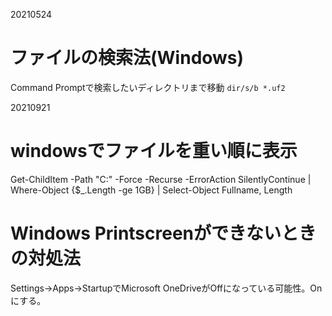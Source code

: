 20210524
# ファイルの検索法(Windows)
Command Promptで検索したいディレクトリまで移動
`dir/s/b *.uf2`

20210921

# windowsでファイルを重い順に表示
Get-ChildItem -Path "C:\" -Force -Recurse -ErrorAction SilentlyContinue | Where-Object {$_.Length -ge 1GB} | Select-Object Fullname, Length

# Windows Printscreenができないときの対処法
Settings→Apps→StartupでMicrosoft OneDriveがOffになっている可能性。Onにする。